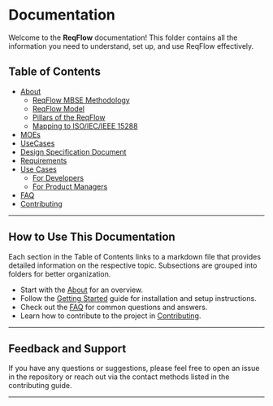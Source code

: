 # Documentation

Welcome to the **ReqFlow** documentation! This folder contains all the information you need to understand, set up, and use ReqFlow effectively.

## Table of Contents

- [About](./About.md)
  - [ReqFlow MBSE Methodology](./About.md#reqflow-mbse-methodology)
  - [ReqFlow Model](./About.md#reqflow-model)
  - [Pillars of the ReqFlow](./About.md#pillars-of-the-reqflow)
  - [Mapping to ISO/IEC/IEEE 15288](./About.md#mapping-to-isoiecieee-15288)
- [MOEs](./MOEs.md.md)
- [UseCases](./Usecases.md)
- [Design Specification Document](./DSDs.md)
- [Requirements](./Requirements.md)
- [Use Cases](./use-cases/README.md)
  - [For Developers](./use-cases/developers.md)
  - [For Product Managers](./use-cases/product-managers.md)
- [FAQ](./faq.md)
- [Contributing](./CONTRIBUTING.md)

---

## How to Use This Documentation

Each section in the Table of Contents links to a markdown file that provides detailed information on the respective topic. Subsections are grouped into folders for better organization.

- Start with the [About](./About.md) for an overview.
- Follow the [Getting Started](./getting-started.md) guide for installation and setup instructions.
- Check out the [FAQ](./faq.md) for common questions and answers.
- Learn how to contribute to the project in [Contributing](./contributing.md).

---

## Feedback and Support

If you have any questions or suggestions, please feel free to open an issue in the repository or reach out via the contact methods listed in the contributing guide.

---

